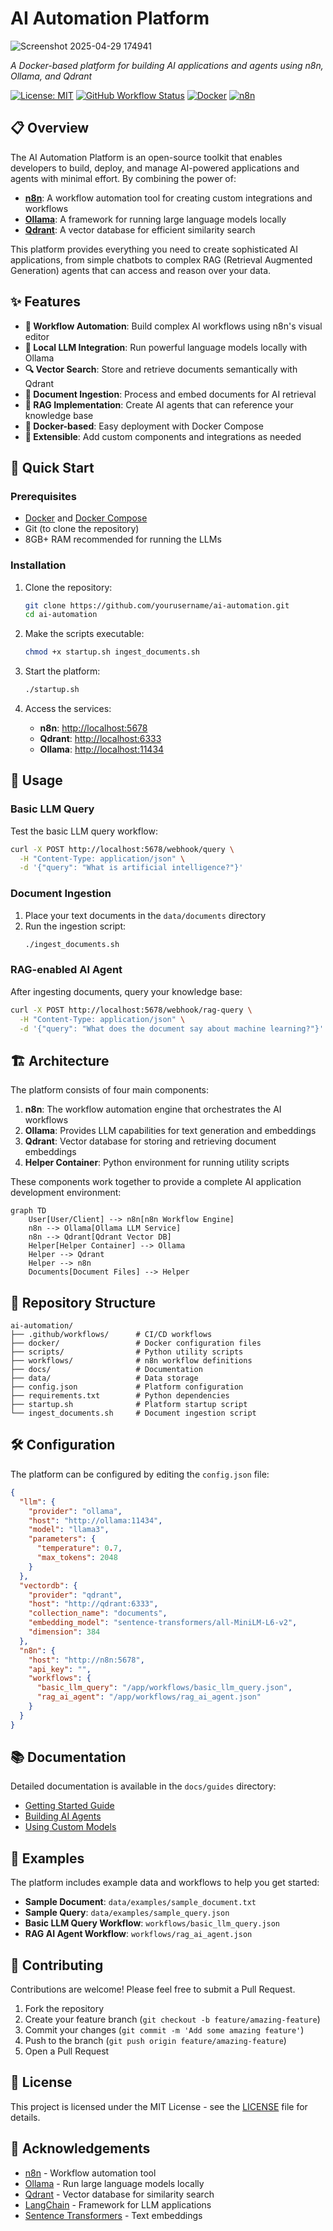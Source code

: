 # AI Automation Platform
![Screenshot 2025-04-29 174941](https://github.com/user-attachments/assets/d05b061e-f8e1-4dc9-9fa8-dada6cff8d3f)

  <p>
    <em>A Docker-based platform for building AI applications and agents using n8n, Ollama, and Qdrant</em>
  </p>

  [![License: MIT](https://img.shields.io/badge/License-MIT-yellow.svg)](https://opensource.org/licenses/MIT)
  [![GitHub Workflow Status](https://img.shields.io/github/actions/workflow/status/yourusername/ai-automation/ci.yml?branch=main)](https://github.com/yourusername/ai-automation/actions)
  [![Docker](https://img.shields.io/badge/docker-%230db7ed.svg?style=flat&logo=docker&logoColor=white)](https://www.docker.com/)
  [![n8n](https://img.shields.io/badge/n8n-%23FF6600.svg?style=flat&logo=n8n&logoColor=white)](https://n8n.io/)
</div>

## 📋 Overview

The AI Automation Platform is an open-source toolkit that enables developers to build, deploy, and manage AI-powered applications and agents with minimal effort. By combining the power of:

- **[n8n](https://n8n.io/)**: A workflow automation tool for creating custom integrations and workflows
- **[Ollama](https://ollama.ai/)**: A framework for running large language models locally
- **[Qdrant](https://qdrant.tech/)**: A vector database for efficient similarity search

This platform provides everything you need to create sophisticated AI applications, from simple chatbots to complex RAG (Retrieval Augmented Generation) agents that can access and reason over your data.

## ✨ Features

- **🔄 Workflow Automation**: Build complex AI workflows using n8n's visual editor
- **🤖 Local LLM Integration**: Run powerful language models locally with Ollama
- **🔍 Vector Search**: Store and retrieve documents semantically with Qdrant
- **📄 Document Ingestion**: Process and embed documents for AI retrieval
- **🧩 RAG Implementation**: Create AI agents that can reference your knowledge base
- **🐳 Docker-based**: Easy deployment with Docker Compose
- **🔌 Extensible**: Add custom components and integrations as needed

## 🚀 Quick Start

### Prerequisites

- [Docker](https://www.docker.com/get-started) and [Docker Compose](https://docs.docker.com/compose/install/)
- Git (to clone the repository)
- 8GB+ RAM recommended for running the LLMs

### Installation

1. Clone the repository:
   ```bash
   git clone https://github.com/yourusername/ai-automation.git
   cd ai-automation
   ```

2. Make the scripts executable:
   ```bash
   chmod +x startup.sh ingest_documents.sh
   ```

3. Start the platform:
   ```bash
   ./startup.sh
   ```

4. Access the services:
   - **n8n**: [http://localhost:5678](http://localhost:5678)
   - **Qdrant**: [http://localhost:6333](http://localhost:6333)
   - **Ollama**: [http://localhost:11434](http://localhost:11434)

## 📖 Usage

### Basic LLM Query

Test the basic LLM query workflow:

```bash
curl -X POST http://localhost:5678/webhook/query \
  -H "Content-Type: application/json" \
  -d '{"query": "What is artificial intelligence?"}'
```

### Document Ingestion

1. Place your text documents in the `data/documents` directory
2. Run the ingestion script:
   ```bash
   ./ingest_documents.sh
   ```

### RAG-enabled AI Agent

After ingesting documents, query your knowledge base:

```bash
curl -X POST http://localhost:5678/webhook/rag-query \
  -H "Content-Type: application/json" \
  -d '{"query": "What does the document say about machine learning?"}'
```

## 🏗️ Architecture

The platform consists of four main components:

1. **n8n**: The workflow automation engine that orchestrates the AI workflows
2. **Ollama**: Provides LLM capabilities for text generation and embeddings
3. **Qdrant**: Vector database for storing and retrieving document embeddings
4. **Helper Container**: Python environment for running utility scripts

These components work together to provide a complete AI application development environment:

```mermaid
graph TD
    User[User/Client] --> n8n[n8n Workflow Engine]
    n8n --> Ollama[Ollama LLM Service]
    n8n --> Qdrant[Qdrant Vector DB]
    Helper[Helper Container] --> Ollama
    Helper --> Qdrant
    Helper --> n8n
    Documents[Document Files] --> Helper
```

## 📁 Repository Structure

```
ai-automation/
├── .github/workflows/      # CI/CD workflows
├── docker/                 # Docker configuration files
├── scripts/                # Python utility scripts
├── workflows/              # n8n workflow definitions
├── docs/                   # Documentation
├── data/                   # Data storage
├── config.json             # Platform configuration
├── requirements.txt        # Python dependencies
├── startup.sh              # Platform startup script
└── ingest_documents.sh     # Document ingestion script
```

## 🛠️ Configuration

The platform can be configured by editing the `config.json` file:

```json
{
  "llm": {
    "provider": "ollama",
    "host": "http://ollama:11434",
    "model": "llama3",
    "parameters": {
      "temperature": 0.7,
      "max_tokens": 2048
    }
  },
  "vectordb": {
    "provider": "qdrant",
    "host": "http://qdrant:6333",
    "collection_name": "documents",
    "embedding_model": "sentence-transformers/all-MiniLM-L6-v2",
    "dimension": 384
  },
  "n8n": {
    "host": "http://n8n:5678",
    "api_key": "",
    "workflows": {
      "basic_llm_query": "/app/workflows/basic_llm_query.json",
      "rag_ai_agent": "/app/workflows/rag_ai_agent.json"
    }
  }
}
```

## 📚 Documentation

Detailed documentation is available in the `docs/guides` directory:

- [Getting Started Guide](docs/guides/getting_started.md)
- [Building AI Agents](docs/guides/building_agents.md)
- [Using Custom Models](docs/guides/custom_models.md)

## 🧪 Examples

The platform includes example data and workflows to help you get started:

- **Sample Document**: `data/examples/sample_document.txt`
- **Sample Query**: `data/examples/sample_query.json`
- **Basic LLM Query Workflow**: `workflows/basic_llm_query.json`
- **RAG AI Agent Workflow**: `workflows/rag_ai_agent.json`

## 🤝 Contributing

Contributions are welcome! Please feel free to submit a Pull Request.

1. Fork the repository
2. Create your feature branch (`git checkout -b feature/amazing-feature`)
3. Commit your changes (`git commit -m 'Add some amazing feature'`)
4. Push to the branch (`git push origin feature/amazing-feature`)
5. Open a Pull Request

## 📄 License

This project is licensed under the MIT License - see the [LICENSE](LICENSE) file for details.

## 🙏 Acknowledgements

- [n8n](https://n8n.io/) - Workflow automation tool
- [Ollama](https://ollama.ai/) - Run large language models locally
- [Qdrant](https://qdrant.tech/) - Vector database for similarity search
- [LangChain](https://langchain.com/) - Framework for LLM applications
- [Sentence Transformers](https://www.sbert.net/) - Text embeddings
